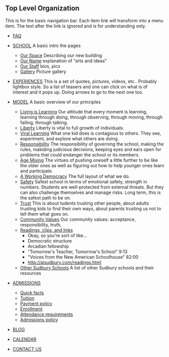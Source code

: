 ## Top Level Organization

This is for the basic navigation bar. Each item link will transform into a menu item. The text after the link is ignored and is for understanding only. 

* [FAQ](faq.md) 
* [SCHOOL](school.md) A basic intro the pages
	+ [Our Space](space.md) Describing our new building
	+ [Our Name](name.md) explanation of “arts and ideas”
	+ [Our Staff](staff.md) bios, pics
	+ [Gallery](gallery.md) Picture gallery
* [EXPERIENCES](experiences.md) This is a set of quotes, pictures, videos, etc.. Probably lightbox style. So a list of teasers and one can click on what is of interest and it pops up. Doing arrows to go to the next one too. 
* [MODEL](model.md) A basic overview of our principles
	+ [Living is Learning](learning.md)	Our attitude that every moment is learning, learning through doing, through observing, through moving, through failing, through talking.
    + [Liberty](liberty.md) Liberty is vital to full growth of individuals.
	+ [Viral Learning](viral-learning.md) What one kid does is contagious to others. They see, experiment, and explore what others are doing. 
	+ [Responsibility](responsibility.md) The responsibility of governing the school, making the rules, makiding judicious decisions, keeping eyes and ears open for problems that could endanger the school or its members. 
	+ [Age Mixing](age-mixing.md) The virtues of pushing oneself a little further to be like the older ones as well as figuring out how to help younger ones learn and participate. 
	+ [A Working Democracy](democracy.md) The full layout of what we do. 
	+ [Safety](safety.md) Safest school in terms of emotional safety, strength in numbers. Students are well-protected from external threats. But they can also challenge themselves and manage risks. Long term, this is the safest path to be on. 
	+ [Trust](trust.md) This is about tudents trusting other people, about adults trusting kids to find their own ways, about parents trusting us not to tell them what goes on. 
    + [Community Values](values.md) Our community values: acceptance, responsibility, truth, 
	+ [Readings, clips, and links](readings.md)
		- Okay, so you’re sort of like…
		- Democratic structure
		- Arcadian fellowship
		- "Tomorrow's Teacher, Tomorrow's School" 9:13
		- "Voices from the New American Schoolhouse" 82:00
		- http://aisudbury.com/readings.html
	+ [Other Sudbury Schools](schools.md) A list of other Sudbury schools and their resources

* [ADMISSIONS](admissions.md)
	+ [Quick facts](#quick-facts)
	+ [Tuition](#tuition)
	+ [Payment policy](#tuition)
	+ [Enrollment](#enrollment)
	+ [Attendance requirements](#attendance-requirements)
    + [Admissions policy](#admissions-policy)


* [BLOG](http://blog.aisudbury.com)
* [CALENDAR](calendar.md)
* [CONTACT US](contact.md)

